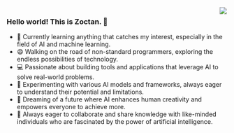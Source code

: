 <img align="right" src="https://github-readme-stats.vercel.app/api?username=zoctan&show_icons=true&icon_color=5094F0&text_color=232323&bg_color=ffffff&hide_title=true" />

### Hello world! This is Zoctan. 👋

- 🌱 Currently learning anything that catches my interest, especially in the field of AI and machine learning.
- 😄 Walking on the road of non-standard programmers, exploring the endless possibilities of technology.
- 💻 Passionate about building tools and applications that leverage AI to solve real-world problems.
- 🔭 Experimenting with various AI models and frameworks, always eager to understand their potential and limitations.
- 🚀 Dreaming of a future where AI enhances human creativity and empowers everyone to achieve more.
- 🎉 Always eager to collaborate and share knowledge with like-minded individuals who are fascinated by the power of artificial intelligence.
